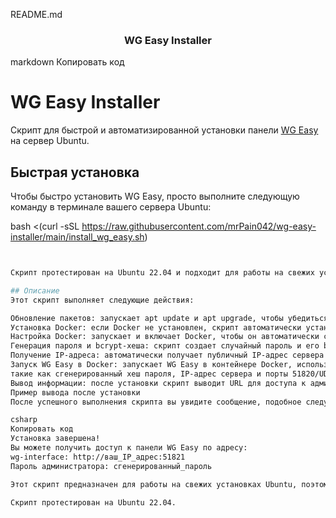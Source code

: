 README.md


<h3 align="center">WG Easy Installer</h3>

markdown
Копировать код
# WG Easy Installer

Скрипт для быстрой и автоматизированной установки панели [WG Easy](https://github.com/WeeJeWel/wg-easy) на сервер Ubuntu.

## Быстрая установка

Чтобы быстро установить WG Easy, просто выполните следующую команду в терминале вашего сервера Ubuntu:


bash <(curl -sSL https://raw.githubusercontent.com/mrPain042/wg-easy-installer/main/install_wg_easy.sh)
```bash


Скрипт протестирован на Ubuntu 22.04 и подходит для работы на свежих установках ОС.

## Описание
Этот скрипт выполняет следующие действия:

Обновление пакетов: запускает apt update и apt upgrade, чтобы убедиться, что все пакеты системы актуальны.
Установка Docker: если Docker не установлен, скрипт автоматически устанавливает его с помощью apt install docker.io.
Настройка Docker: запускает и включает Docker, чтобы он автоматически стартовал при загрузке системы.
Генерация пароля и bcrypt-хеша: скрипт создает случайный пароль и его bcrypt-хеш для обеспечения безопасности административной панели.
Получение IP-адреса: автоматически получает публичный IP-адрес сервера для настройки WG Easy.
Запуск WG Easy в Docker: запускает WG Easy в контейнере Docker, используя параметры,
такие как сгенерированный хеш пароля, IP-адрес сервера и порты 51820/UDP и 51821/TCP для доступа к панели.
Вывод информации: после установки скрипт выводит URL для доступа к административной панели и сгенерированный пароль.
Пример вывода после установки
После успешного выполнения скрипта вы увидите сообщение, подобное следующему:

csharp
Копировать код
Установка завершена!
Вы можете получить доступ к панели WG Easy по адресу:
wg-interface: http://ваш_IP_адрес:51821
Пароль администратора: сгенерированный_пароль

Этот скрипт предназначен для работы на свежих установках Ubuntu, поэтому включены команды для обновления системы и установки Docker.

Скрипт протестирован на Ubuntu 22.04.





